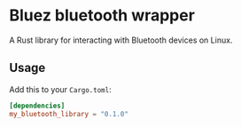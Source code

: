 # Bluez bluetooth wrapper

A Rust library for interacting with Bluetooth devices on Linux.

## Usage

Add this to your `Cargo.toml`:

```toml
[dependencies]
my_bluetooth_library = "0.1.0"
